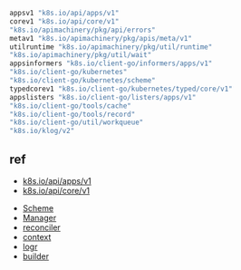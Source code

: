 ```go
appsv1 "k8s.io/api/apps/v1"
corev1 "k8s.io/api/core/v1"
"k8s.io/apimachinery/pkg/api/errors"
metav1 "k8s.io/apimachinery/pkg/apis/meta/v1"
utilruntime "k8s.io/apimachinery/pkg/util/runtime"
"k8s.io/apimachinery/pkg/util/wait"
appsinformers "k8s.io/client-go/informers/apps/v1"
"k8s.io/client-go/kubernetes"
"k8s.io/client-go/kubernetes/scheme"
typedcorev1 "k8s.io/client-go/kubernetes/typed/core/v1"
appslisters "k8s.io/client-go/listers/apps/v1"
"k8s.io/client-go/tools/cache"
"k8s.io/client-go/tools/record"
"k8s.io/client-go/util/workqueue"
"k8s.io/klog/v2"
```

## ref
+ [k8s.io/api/apps/v1](https://pkg.go.dev/k8s.io/api/apps/v1#ControllerRevision)
+ [k8s.io/api/core/v1](https://pkg.go.dev/k8s.io/api/core/v1#pkg-overview)
<!-- libs -->
+ [Scheme](https://godoc.org/k8s.io/apimachinery/pkg/runtime#Scheme)
+ [Manager](https://godoc.org/sigs.k8s.io/controller-runtime/pkg/manager#Manager)
+ [reconciler](https://godoc.org/sigs.k8s.io/controller-runtime/pkg/reconcile)
+ [context](https://golang.org/pkg/context/)
+ [logr](https://github.com/go-logr/logr)
+ [builder](https://pkg.go.dev/sigs.k8s.io/controller-runtime/pkg/builder)